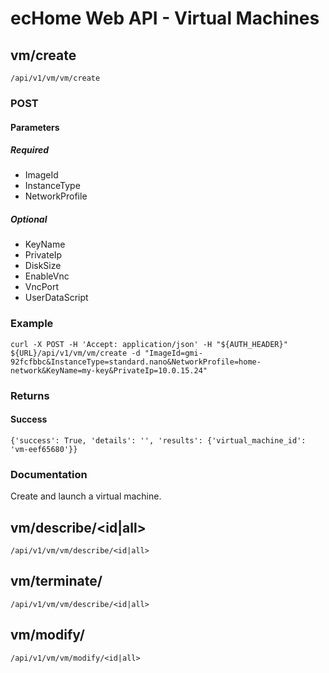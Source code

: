 # ecHome Web API - Virtual Machines

## vm/create

```
/api/v1/vm/vm/create
```

### POST 

#### Parameters

##### Required

- ImageId
- InstanceType
- NetworkProfile

##### Optional

- KeyName
- PrivateIp
- DiskSize
- EnableVnc
- VncPort
- UserDataScript

### Example

```
curl -X POST -H 'Accept: application/json' -H "${AUTH_HEADER}" ${URL}/api/v1/vm/vm/create -d "ImageId=gmi-92fcfbbc&InstanceType=standard.nano&NetworkProfile=home-network&KeyName=my-key&PrivateIp=10.0.15.24"
```

### Returns 

#### Success

```
{'success': True, 'details': '', 'results': {'virtual_machine_id': 'vm-eef65680'}}
```

### Documentation

Create and launch a virtual machine.

## vm/describe/<id|all>

```
/api/v1/vm/vm/describe/<id|all>
```

## vm/terminate/<id>

```
/api/v1/vm/vm/describe/<id|all>
```

## vm/modify/<id>

```
/api/v1/vm/vm/modify/<id|all>
```
